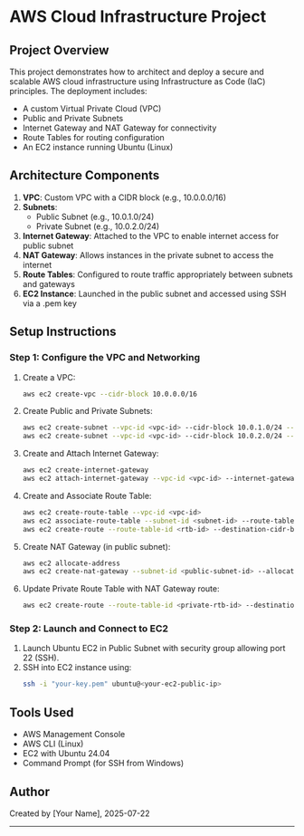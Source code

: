 # AWS Cloud Infrastructure Project

## Project Overview

This project demonstrates how to architect and deploy a secure and scalable AWS cloud infrastructure using Infrastructure as Code (IaC) principles. The deployment includes:
- A custom Virtual Private Cloud (VPC)
- Public and Private Subnets
- Internet Gateway and NAT Gateway for connectivity
- Route Tables for routing configuration
- An EC2 instance running Ubuntu (Linux)

## Architecture Components

1. **VPC**: Custom VPC with a CIDR block (e.g., 10.0.0.0/16)
2. **Subnets**:
    - Public Subnet (e.g., 10.0.1.0/24)
    - Private Subnet (e.g., 10.0.2.0/24)
3. **Internet Gateway**: Attached to the VPC to enable internet access for public subnet
4. **NAT Gateway**: Allows instances in the private subnet to access the internet
5. **Route Tables**: Configured to route traffic appropriately between subnets and gateways
6. **EC2 Instance**: Launched in the public subnet and accessed using SSH via a .pem key

## Setup Instructions

### Step 1: Configure the VPC and Networking

1. Create a VPC:
   ```bash
   aws ec2 create-vpc --cidr-block 10.0.0.0/16
   ```

2. Create Public and Private Subnets:
   ```bash
   aws ec2 create-subnet --vpc-id <vpc-id> --cidr-block 10.0.1.0/24 --availability-zone <zone>
   aws ec2 create-subnet --vpc-id <vpc-id> --cidr-block 10.0.2.0/24 --availability-zone <zone>
   ```

3. Create and Attach Internet Gateway:
   ```bash
   aws ec2 create-internet-gateway
   aws ec2 attach-internet-gateway --vpc-id <vpc-id> --internet-gateway-id <igw-id>
   ```

4. Create and Associate Route Table:
   ```bash
   aws ec2 create-route-table --vpc-id <vpc-id>
   aws ec2 associate-route-table --subnet-id <subnet-id> --route-table-id <rtb-id>
   aws ec2 create-route --route-table-id <rtb-id> --destination-cidr-block 0.0.0.0/0 --gateway-id <igw-id>
   ```

5. Create NAT Gateway (in public subnet):
   ```bash
   aws ec2 allocate-address
   aws ec2 create-nat-gateway --subnet-id <public-subnet-id> --allocation-id <eip-alloc-id>
   ```

6. Update Private Route Table with NAT Gateway route:
   ```bash
   aws ec2 create-route --route-table-id <private-rtb-id> --destination-cidr-block 0.0.0.0/0 --nat-gateway-id <nat-id>
   ```

### Step 2: Launch and Connect to EC2

1. Launch Ubuntu EC2 in Public Subnet with security group allowing port 22 (SSH).
2. SSH into EC2 instance using:
   ```bash
   ssh -i "your-key.pem" ubuntu@<your-ec2-public-ip>
   ```

## Tools Used

- AWS Management Console
- AWS CLI (Linux)
- EC2 with Ubuntu 24.04
- Command Prompt (for SSH from Windows)

## Author

Created by [Your Name], 2025-07-22

---
